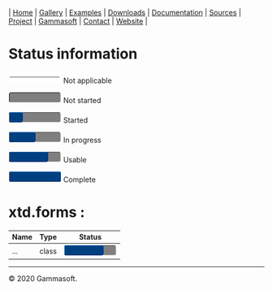 | [Home](home.md) | [Gallery](gallery.md) | [Examples](examples.md) | [Downloads](downloads.md) | [Documentation](documentation.md) | [Sources](https://github.com/gammasoft71/xtd) | [Project](https://sourceforge.net/projects/xtdpro/) | [Gammasoft](gammasoft.md)  | [Contact](contact.md) | [Website](https://gammasoft71.wixsite.com/xtdpro) |

# Status information

![progressina](pictures/progress_ina.png) Not applicable

![progress0](pictures/progress0.png) Not started

![progress25](pictures/progress25.png) Started

![progress50](pictures/progress50.png) In progress

![progress75](pictures/progress75.png) Usable

![progress100](pictures/progress100.png) Complete

# xtd.forms :

| Name              | Type  | Status                                   |
|-------------------|-------|------------------------------------------|
| ...               | class | ![progress75](pictures/progress75.png)   |

______________________________________________________________________________________________

© 2020 Gammasoft.

